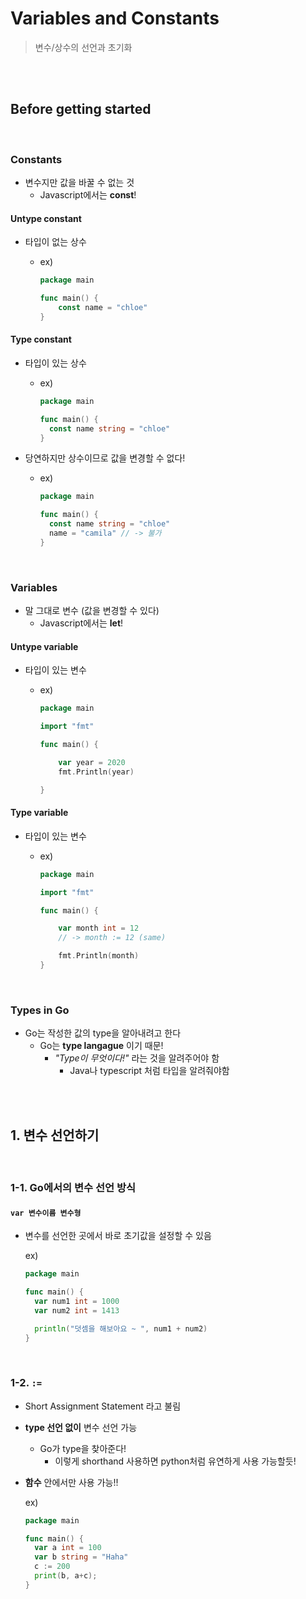 # Variables and Constants

> 변수/상수의 선언과 초기화

<br>

<br>

## Before getting started

<br>

### Constants

- 변수지만 값을 바꿀 수 없는 것
  - Javascript에서는 **const**!

#### Untype constant

- 타입이 없는 상수

  - ex)

    ```go
    package main
    
    func main() {
    	const name = "chloe"
    }
    ```

#### Type constant

- 타입이 있는 상수

  - ex)

    ```go
    package main
    
    func main() {
      const name string = "chloe"
    }
    ```

- 당연하지만 상수이므로 값을 변경할 수 없다!

  - ex)

    ```go
    package main
    
    func main() {
      const name string = "chloe"
      name = "camila" // -> 불가
    }
    ```

<br>

### Variables

- 말 그대로 변수 (값을 변경할 수 있다)
  - Javascript에서는 **let**!

#### Untype variable

- 타입이 있는 변수

  - ex)

    ```go
    package main
    
    import "fmt"
    
    func main() {
    
    	var year = 2020
    	fmt.Println(year)
    
    }
    ```

#### Type variable

- 타입이 있는 변수

  - ex)

    ```go
    package main
    
    import "fmt"
    
    func main() {
    
    	var month int = 12
    	// -> month := 12 (same)
    
    	fmt.Println(month)
    }
    ```

<br>

### Types in Go 

- Go는 작성한 값의 type을 알아내려고 한다
  - Go는 **type langague** 이기 때문!
    - *"Type이 무엇이다!"* 라는 것을 알려주어야 함
      - Java나 typescript 처럼 타입을 알려줘야함



<br>

<br>

## 1. 변수 선언하기

<br>

### 1-1. Go에서의 변수 선언 방식

#### `var 변수이름 변수형`

- 변수를 선언한 곳에서 바로 초기값을 설정할 수 있음

  ex)

  ```go
  package main
  
  func main() {
    var num1 int = 1000
    var num2 int = 1413
  
    println("덧셈을 해보아요 ~ ", num1 + num2)
  }
  ```

<br>

### 1-2. `:=`

- Short Assignment Statement 라고 불림

- **type 선언 없이** 변수 선언 가능

  - Go가 type을 찾아준다!
    - 이렇게 shorthand 사용하면 python처럼 유연하게 사용 가능할듯!

- **함수** 안에서만 사용 가능!!

  ex)

  ```go
  package main
  
  func main() {
  	var a int = 100
  	var b string = "Haha"
  	c := 200
  	print(b, a+c);
  }
  ```

  

